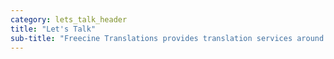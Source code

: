 ```yaml
---
category: lets_talk_header
title: "Let's Talk"
sub-title: "Freecine Translations provides translation services around the following core areas."
---
```

